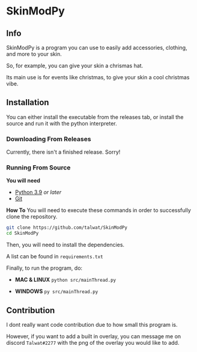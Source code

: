 SkinModPy 
===
## Info
SkinModPy is a program you can use to easily add accessories, clothing, and more to your skin.

So, for example, you can give your skin a chrismas hat.

Its main use is for events like christmas, to give your skin a cool christmas vibe.

## Installation
You can either install the executable from the releases tab, or install the source and run it with the python interpreter.

### Downloading From Releases
Currently, there isn't a finished release. Sorry!

### Running From Source
**You will need**
* [Python 3.9](https://www.python.org/) *or later*
* [Git](https://git-scm.com/)

**How To**
You will need to execute these commands in order to successfully clone the repository.
```bash
git clone https://github.com/talwat/SkinModPy
cd SkinModPy
```
Then, you will need to install the dependencies.

A list can be found in `requirements.txt`

Finally, to run the program, do:

* **MAC & LINUX** `python src/mainThread.py`

* **WINDOWS** `py src/mainThread.py`

## Contribution
I dont really want code contribution due to how small this program is.

However, if you want to add a built in overlay, you can message me on discord `Talwat#2277` with the png of the overlay you would like to add.